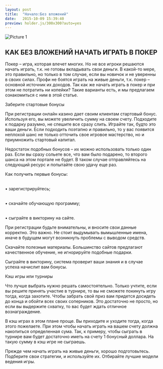 ```yaml
---
layout: post
title:  "Начало:Без вложений"
date:   2015-10-09 15:39:40
preview: holder.js/300x300?auto=yes
---
```


![Picture 1](holder.js/800x600?auto=yes)

## КАК БЕЗ ВЛОЖЕНИЙ НАЧАТЬ ИГРАТЬ В ПОКЕР

Покер – игра, которая влечет многих. Но не все игроки решаются начать играть, т.к. не готовы вкладывать свои деньги. В какой-то мере, это правильно, но только в том случае, если вы новичок и не уверенны в своих силах. Профи не боятся играть на живые деньги, т.к. покер – основной источник их доходов. Так как же начать играть в покер и при этом не потратить ни копейки? Такие варианты есть, и мы предлагаем ознакомиться с ним в этой статье.

Заберите стартовые бонусы

При регистрации онлайн казино дает своим клиентам стартовый бонус. Используя его, вы можете увеличить сумму на своем счету. Подходите к подарку разумно, не спешите все сразу слить. Играйте так, будто это ваши деньги. Если подходить поэтапно и правильно, то у вас появится неплохой шанс не только отточить свое игровое мастерство, но и приумножить стартовый капитал.

Недостаток подобных бонусов – их можно использовать только один раз. Если вы сразу сольете все, что вам было подарено, то второго шанса на этом портале не будет. В таком случае отправляйтесь на следующий ресурс и попытайте свою удачу еще раз. 

Как получить первые бонусы:

<br>•	зарегистрируйтесь;

<br>•	скачайте обучающую программу;

<br>•	сыграйте в викторину на сайте.

При регистрации будьте внимательны, и вносите свои данные корректно. Это важно. Не стоит выдумывать вымышленные имена, иначе в будущем могут возникнуть проблемы с выводом средств.

Скачайте полезные материалы. Большинство сайтов предлагают качественное обучение, не игнорируйте подобные подарки. 

Сыграйте в викторину, система проверит ваши знания и в случае успеха начислит вам бонусы. 

Кэш игры или турниры

Что лучше выбрать нужно решать самостоятельно. Только учтите, если вы решите принять участие в турнире, то вы не сможете покинуть игру тогда, когда захотите. Чтобы забрать свой приз вам придется досидеть до конца и обойти всех своих соперников. Это достаточно не просто, но если вы выдержите схватку, то вас будет ждать отличное вознаграждение.

В кэш играх в этом плане проще. Вы приходите и уходите тогда, когда этого пожелаете. При этом чтобы начать играть на вашем счету должна накопиться определенная сума. Так, к примеру, чтобы сыграть в турнире вам будет достаточно иметь на счету 1 бонусный доллара. На такую сумму в кэш игре не сыграешь. 

Прежде чем начать играть на живые деньги, хорошо подготовьтесь. Подберите свои стратегии, и используйте их. Отбирайте лучшие модели ведения игры.
